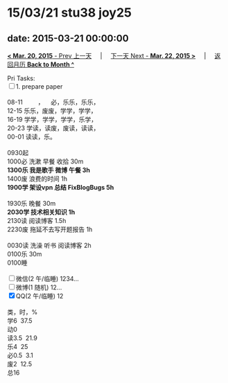 # 15/03/21 stu38 joy25

date: 2015-03-21 00:00:00
---
[**< Mar. 20, 2015** - Prev 上一天](/lifelogs/2015/03/d20.html) &nbsp; &nbsp; | &nbsp; &nbsp; [下一天 Next - **Mar. 22, 2015 >**](/lifelogs/2015/03/d22.html) &nbsp; &nbsp; |  &nbsp; &nbsp; [返回月历 **Back to Month ^**](/lifelogs/2015/03/index.html)
<br/><div>Pri Tasks:<br/><input type="checkbox" />1. prepare paper</div><div><div><br/></div>08-11         ，    必，乐乐，乐乐，<br/>12-15 乐乐，废废，学学，学学，<br/>16-19 学学，学学，学学，乐学，<br/>20-23 学读，读废，废读，读读，</div><div>00-01 读读，乐。</div><div><div><br/></div>0930起<br/>1000必 洗漱 早餐 收拾 30m<br/><b>1300乐 我是歌手 微博 午餐 3h</b><br/></div><div>1400废 浪费的时间 1h</div><div><b>1900学 架设vpn 总结 FixBlogBugs 5h</b><div><br/></div><div>1930乐 晚餐 30m</div><div><b>2030学 技术相关知识 1h</b></div><div>2130读 阅读博客 1.5h</div><div>2230废 拖延不去写开题报告 1h</div><div><br/></div>0030读 洗澡 听书 阅读博客 2h<br/></div><div>0100乐 30m</div><div>0100睡</div><div><br/><input type="checkbox" />微信(2 午/临睡) 1234…<br/><input type="checkbox" />微博(1 随机) 12…<br/><input type="checkbox" checked="true" />QQ(2 午/临睡) 12<br/><div><br/></div>类，时，%<br/>学6  37.5<br/>动0<br/>读3.5  21.9<br/>乐4  25<br/>必0.5  3.1<br/>废2  12.5<br/>总16</div>
